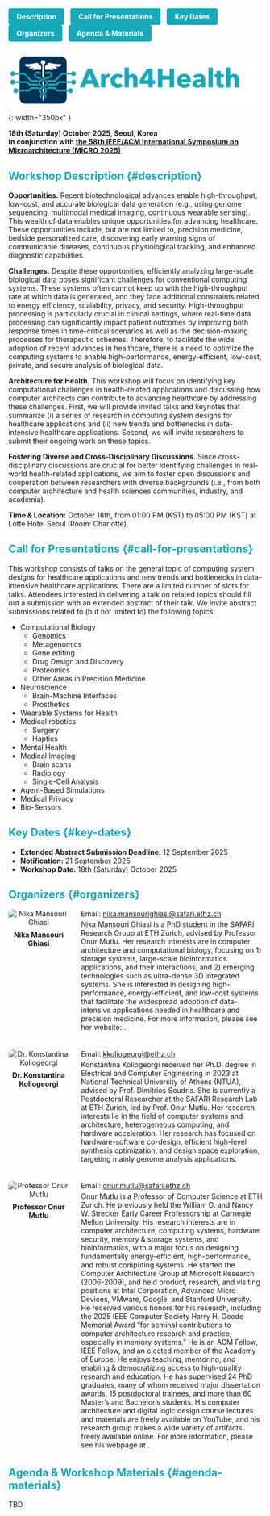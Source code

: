 <!-- index.md -->

<style>
  .nav-buttons {
    margin-bottom: 1.5rem;
  }
  .nav-buttons a {
    display: inline-block;
    background-color: #15A9BA;
    color: white;
    padding: 0.5rem 1rem;
    margin-right: 0.5rem;
    text-decoration: none;
    border-radius: 4px;
    font-weight: bold;
  }
  .nav-buttons a:hover {
    background-color: #0f7f89;
  }
  
  /* color all level-1 headings red, level-2 blue, level-3 green */
  h1 { color: #15A9BA; }
  h2 { color: #15A9BA; }
  h3 { color: #15A9BA; }
</style>

<div class="nav-buttons">
  <a href="#description">Description</a>
  <a href="#call-for-presentations">Call for Presentations</a>
  <a href="#key-dates">Key Dates</a>
  <a href="#organizers">Organizers</a>
  <a href="#agenda-materials">Agenda & Materials</a>
</div>

![Arch4Health Logo](arch4health-logo3.png){: width="350px" }

**18th (Saturday) October 2025, Seoul, Korea**  
**In conjunction with [the 58th IEEE/ACM International Symposium on Microarchitecture (MICRO 2025)](https://microarch.org/micro58/)**

## Workshop Description {#description}

**Opportunities.** Recent biotechnological advances enable high-throughput, low-cost, and accurate biological data generation (e.g., using genome sequencing, multimodal medical imaging, continuous wearable sensing). This wealth of data enables unique opportunities for advancing healthcare. These opportunities include, but are not limited to, precision medicine, bedside personalized care, discovering early warning signs of communicable diseases, continuous physiological tracking, and enhanced diagnostic capabilities.

**Challenges.** Despite these opportunities, efficiently analyzing large-scale biological data poses significant challenges for conventional computing systems. These systems often cannot keep up with the high-throughput rate at which data is generated, and they face additional constraints related to energy efficiency, scalability, privacy, and security. High-throughput processing is particularly crucial in clinical settings, where real-time data processing can significantly impact patient outcomes by improving both response times in time-critical scenarios as well as the decision-making processes for therapeutic schemes. Therefore, to facilitate the wide adoption of recent advances in healthcare, there is a need to optimize the computing systems to enable high-performance, energy-efficient, low-cost, private, and secure analysis of biological data.

**Architecture for Health.** This workshop will focus on identifying key computational challenges in health-related applications and discussing how computer architects can contribute to advancing healthcare by addressing these challenges. First, we will provide invited talks and keynotes that summarize (i) a series of research in computing system designs for healthcare applications and (ii) new trends and bottlenecks in data-intensive healthcare applications. Second, we will invite researchers to submit their ongoing work on these topics.

**Fostering Diverse and Cross-Disciplinary Discussions.** Since cross-disciplinary discussions are crucial for better identifying challenges in real-world health-related applications, we aim to foster open discussions and cooperation between researchers with diverse backgrounds (i.e., from both computer architecture and health sciences communities, industry, and academia).

**Time & Location:** October 18th, from 01:00 PM (KST) to 05:00 PM (KST) at Lotte Hotel Seoul (Room: Charlotte).

## Call for Presentations {#call-for-presentations}

This workshop consists of talks on the general topic of computing system designs for healthcare applications and new trends and bottlenecks in data-intensive healthcare applications. There are a limited number of slots for talks. Attendees interested in delivering a talk on related topics should fill out a submission with an extended abstract of their talk. We invite abstract submissions related to (but not limited to) the following topics:

- Computational Biology
  - Genomics
  - Metagenomics
  - Gene editing
  - Drug Design and Discovery
  - Proteomics
  - Other Areas in Precision Medicine
- Neuroscience
  - Brain-Machine Interfaces
  - Prosthetics
- Wearable Systems for Health
- Medical robotics
  - Surgery
  - Haptics
- Mental Health
- Medical Imaging
  - Brain scans
  - Radiology
  - Single-Cell Analysis
- Agent-Based Simulations
- Medical Privacy
- Bio-Sensors

## Key Dates {#key-dates}

- **Extended Abstract Submission Deadline:** 12 September 2025
- **Notification:** 21 September 2025
- **Workshop Date:** 18th (Saturday) October 2025

## Organizers {#organizers}

<style>
  .organizers { 
    display: flex; 
    flex-direction: column; 
    gap: 2rem; 
  }
  .organizer {
    display: flex;
    align-items: flex-start;       /* keep photo & bio top-aligned */
  }
  .organizer .photo-name {
    width: 120px;                  /* FIXED WIDTH so all bios start at same x */
    text-align: center;
    margin-right: 1.5rem;
  }
  .organizer .photo-name img {
    width: 120px;
    height: auto;
    border-radius: 8px;
    display: block;
    margin-bottom: 0.5rem;
  }
  .organizer .photo-name p {
    margin: 0;
    font-weight: bold;
  }
  .organizer .bio {
    flex: 1;
  }
  .organizer .bio p {
    margin: 0.25rem 0;             /* spacing between bio paragraphs */
  }
  .organizer .bio p:first-child {
    margin-top: 0;                 /* flush top margin */
  }
</style>

<div class="organizers">

  <div class="organizer">
    <div class="photo-name">
      <img src="{{ 'nika_pic.jpeg' | relative_url }}" alt="Nika Mansouri Ghiasi">
      <p><a href="https://sites.google.com/view/nikamansourighiasi/" style="color: inherit; text-decoration: none;">Nika Mansouri Ghiasi</a></p>
    </div>
    <div class="bio">
      <p>Email: <a href="mailto:nika.mansourighiasi@safari.ethz.ch">nika.mansourighiasi@safari.ethz.ch</a></p>
      <p>Nika Mansouri Ghiasi is a PhD student in the SAFARI Research Group at ETH Zurich, advised by Professor Onur Mutlu. Her research interests are in computer architecture and computational biology, focusing on 1) storage systems, large-scale bioinformatics applications, and their interactions, and 2) emerging technologies such as ultra-dense 3D integrated systems. She is interested in designing high-performance, energy-efficient, and low-cost systems that facilitate the widespread adoption of data-intensive applications needed in healthcare and precision medicine. For more information, please see her website: <bit.ly/nikamgh>.</p>
    </div>
  </div>

  <div class="organizer">
    <div class="photo-name">
      <img src="{{ 'konstantina_pic.jpeg' | relative_url }}" alt="Dr. Konstantina Koliogeorgi">
      <p><a href="https://ihpcs.ethz.ch/people/person-detail.MzQ0MTU2.TGlzdC8zOTQxLDc2NTU1MzE0Mg==.html" style="color: inherit; text-decoration: none;">Dr. Konstantina Koliogeorgi</a></p>
    </div>
    <div class="bio">
      <p>Email: <a href="mailto:kkoliogeorgi@ethz.ch">kkoliogeorgi@ethz.ch</a></p>
      <p>Konstantina Koliogeorgi received her Ph.D. degree in Electrical and Computer Engineering in 2023 at National Technical University of Athens (NTUA), advised by Prof. Dimitrios Soudris. She is currently a Postdoctoral Researcher at the SAFARI Research Lab at ETH Zurich, led by Prof. Onur Mutlu. Her research interests lie in the field of computer systems and architecture, heterogeneous computing, and hardware acceleration. Her research has focused on hardware-software co-design, efficient high-level synthesis optimization, and design space exploration, targeting mainly genome analysis applications.</p>
    </div>
  </div>

  <div class="organizer">
    <div class="photo-name">
      <img src="{{ 'onur_pic.jpeg' | relative_url }}" alt="Professor Onur Mutlu">
      <p><a href="https://people.inf.ethz.ch/omutlu/" style="color: inherit; text-decoration: none;">Professor Onur Mutlu</a></p>
    </div>
    <div class="bio">
      <p>Email: <a href="mailto:onur.mutlu@safari.ethz.ch">onur.mutlu@safari.ethz.ch</a></p>
      <p>Onur Mutlu is a Professor of Computer Science at ETH Zurich. He previously held the William D. and Nancy W. Strecker Early Career Professorship at Carnegie Mellon University. His research interests are in computer architecture, computing systems, hardware security, memory & storage systems, and bioinformatics, with a major focus on designing fundamentally energy-efficient, high-performance, and robust computing systems. He started the Computer Architecture Group at Microsoft Research (2006-2009), and held product, research, and visiting positions at Intel Corporation, Advanced Micro Devices, VMware, Google, and Stanford University. He received various honors for his research, including the 2025 IEEE Computer Society Harry H. Goode Memorial Award “for seminal contributions to computer architecture research and practice, especially in memory systems.” He is an ACM Fellow, IEEE Fellow, and an elected member of the Academy of Europe. He enjoys teaching, mentoring, and enabling & democratizing access to high-quality research and education. He has supervised 24 PhD graduates, many of whom received major dissertation awards, 15 postdoctoral trainees, and more than 60 Master’s and Bachelor’s students. His computer architecture and digital logic design course lectures and materials are freely available on YouTube, and his research group makes a wide variety of artifacts freely available online. For more information, please see his webpage at <https://people.inf.ethz.ch/omutlu/>.</p>
    </div>
  </div>

</div>

## Agenda & Workshop Materials {#agenda-materials}

TBD

